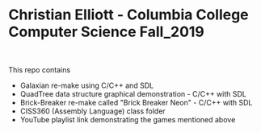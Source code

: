 <h1>Christian Elliott - Columbia College Computer Science Fall_2019</h1>
<br>
<p>This repo contains</p>
<ul>
  <li>Galaxian re-make using C/C++ and SDL</li>
  <li>QuadTree data structure graphical demonstration - C/C++ with SDL</li>
  <li>Brick-Breaker re-make called "Brick Breaker Neon" - C/C++ with SDL</li>
  <li>CISS360 (Assembly Language) class folder</li>
  <li>YouTube playlist link demonstrating the games mentioned above</li>
</ul>
